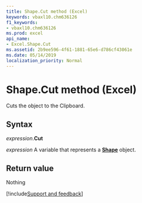 ```yaml
---
title: Shape.Cut method (Excel)
keywords: vbaxl10.chm636126
f1_keywords:
- vbaxl10.chm636126
ms.prod: excel
api_name:
- Excel.Shape.Cut
ms.assetid: 2b9ee596-4f61-1881-65e6-d786cf43061e
ms.date: 05/14/2019
localization_priority: Normal
---
```



# Shape.Cut method (Excel)

Cuts the object to the Clipboard.


## Syntax

_expression_.**Cut**

_expression_ A variable that represents a **[Shape](Excel.Shape.md)** object.


## Return value

Nothing




[!include[Support and feedback](~/includes/feedback-boilerplate.md)]